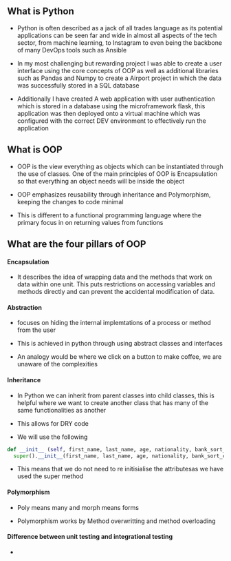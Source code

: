 


## What is Python

- Python is often described as a jack of all trades language as its potential applications can be seen far and wide in almost
all aspects of the tech sector, from machine learning, to Instagram to even being the backbone of many DevOps tools such as
Ansible

- In my most challenging but rewarding project I was able to create a user interface using the core concepts of OOP
as well as additional libraries such as Pandas and Numpy to create a Airport project in which the data was successfully stored
in a SQL database

- Additionally I have created A web application with user authentication which is stored in a database using the microframework flask,
this application was then deployed onto a virtual machine which was configured with the correct DEV environment to effectively run the application

## What is OOP

- OOP is the view everything as objects which can be instantiated through the use of classes. One of the main principles of OOP is Encapsulation so that everything an object needs will be inside the object

- OOP emphasizes reusability through inheritance and Polymorphism, keeping the changes to code minimal

- This is different to a functional programming language where the primary focus in on returning values from functions


## What are the four pillars of OOP

#### Encapsulation

- It describes the idea of wrapping data and the methods that work on data within one unit. This puts restrictions on accessing variables and methods directly and can prevent the accidental modification of data.

#### Abstraction

- focuses on hiding the internal implemtations of a process or method from the user
- This is achieved in python through using abstract classes and interfaces

- An analogy would be where we click on a button to make coffee, we are unaware of the complexities


#### Inheritance

- In Python we can inherit from parent classes into child classes, this is helpful
where we want to create another class that has many of the same functionalities as another

- This allows for DRY code

- We will use the following

```Python
def __init__ (self, first_name, last_name, age, nationality, bank_sort_code, stream, sparta_rank):
  super().__init__(first_name, last_name, age, nationality, bank_sort_code)
```

- This means that we do not need to re initisialise the attributesas we have used the
super method


#### Polymorphism

- Poly means many and morph means forms

- Polymorphism works by Method overwritting and method overloading



#### Difference between unit testing and integrational testing

- 

